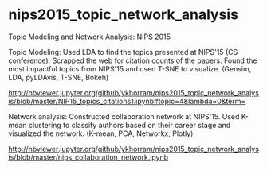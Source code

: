 # nips2015_topic_network_analysis

Topic Modeling and Network Analysis: NIPS 2015

Topic Modeling: Used LDA to find the topics presented at NIPS'15 (CS conference). Scrapped the web for citation counts of the papers. Found the most impactful topics from NIPS'15 and used T-SNE to visualize. (Gensim, LDA, pyLDAvis, T-SNE, Bokeh)

http://nbviewer.jupyter.org/github/ykhorram/nips2015_topic_network_analysis/blob/master/NIP15_topics_citations1.ipynb#topic=4&lambda=0&term=

Network analysis: Constructed collaboration network at NIPS'15. Used K-mean clustering to classify authors based on their career stage and visualized the network. (K-mean, PCA, Networkx, Plotly)

http://nbviewer.jupyter.org/github/ykhorram/nips2015_topic_network_analysis/blob/master/nips_collaboration_network.ipynb
